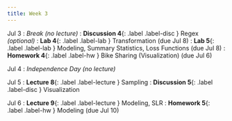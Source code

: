 ```yaml
---
title: Week 3
---
```


Jul 3
: <i>Break (no lecture)</i>
: **Discussion 4**{: .label .label-disc } Regex <i>(optional)</i>
: **Lab 4**{: .label .label-lab } Transformation (due Jul 8)
: **Lab 5**{: .label .label-lab } Modeling, Summary Statistics, Loss Functions (due Jul 8)
: **Homework 4**{: .label .label-hw } Bike Sharing (Visualization) (due Jul 6)

Jul 4
: <i>Independence Day (no lecture)</i>

Jul 5
: **Lecture 8**{: .label .label-lecture } Sampling
: **Discussion 5**{: .label .label-disc } Visualization

Jul 6
: **Lecture 9**{: .label .label-lecture } Modeling, SLR
: **Homework 5**{: .label .label-hw } Modeling (due Jul 10)
